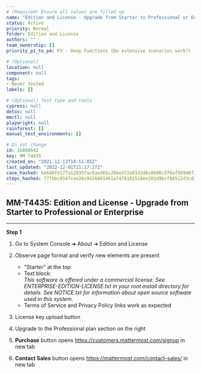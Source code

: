 ```yaml
---
# (Required) Ensure all values are filled up
name: "Edition and License - Upgrade from Starter to Professional or Enterprise"
status: Active
priority: Normal
folder: Edition and License
authors: ""
team_ownership: []
priority_p1_to_p4: P3 - Deep Functions (Do extensive scenarios work?)

# (Optional)
location: null
component: null
tags: 
- Never tested
labels: []

# (Optional) Test type and tools
cypress: null
detox: null
mmctl: null
playwright: null
rainforest: []
manual_test_environments: []

# Do not change
id: 16860642
key: MM-T4435
created_on: "2021-12-13T18:51:05Z"
last_updated: "2022-12-01T21:17:27Z"
case_hashed: 6e646fe177a12035fac6aed65c26be372a81d2d6c8606c5f6af95946f3bf0509dd0d57648ef8237ba8dc4232c406644d
steps_hashed: 77fbbc6547cee26c9416601461a7478182518ee201d9bcf08512d3cd3a72bf21a4afedf0c86a098ac63a047b2ac368f9
---
```


<!-- (Auto-generated) Based on frontmatter's "key" and "name" -->

## MM-T4435: Edition and License - Upgrade from Starter to Professional or Enterprise

---

**Step 1**

1. Go to System Console ➜ About ➜ Edition and License

2. Observe page format and verify new elements are present

   - "Starter" at the top
   - Text block:
     \
     _This software is offered under a commercial license. See ENTERPRISE-EDITION-LICENSE.txt in your root install directory for details. See NOTICE.txt for information about open source software used in this system._
   - Terms of Service and Privacy Policy links work as expected

3. License key upload button

4. Upgrade to the Professional plan section on the right

5. **Purchase** button opens <https://customers.mattermost.com/signup> in new tab

6. **Contact Sales** button opens <https://mattermost.com/contact-sales/> in new tab
